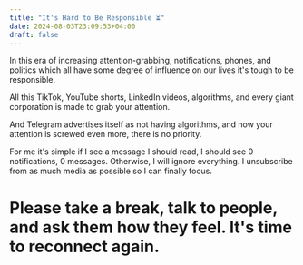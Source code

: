 ```yaml
---
title: "It's Hard to Be Responsible ⏳️"
date: 2024-08-03T23:09:53+04:00
draft: false
---
```

In this era of increasing attention-grabbing, notifications, phones, and politics which all have some degree of influence on our lives it's tough to be responsible.

All this TikTok, YouTube shorts, LinkedIn videos, algorithms, and every giant corporation is made to grab your attention.

And Telegram advertises itself as not having algorithms, and now your attention is screwed even more, there is no priority.

For me it's simple if I see a message I should read, I should see 0 notifications, 0 messages. Otherwise, I will ignore everything. I unsubscribe from as much media as possible so I can finally focus.

# Please take a break, talk to people, and ask them how they feel. It's time to reconnect again.